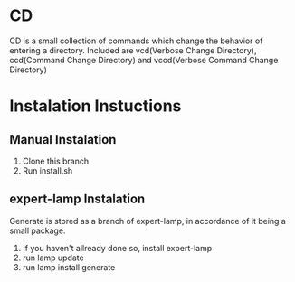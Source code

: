 # CD
CD is a small collection of commands which change the behavior of entering a directory. Included are vcd(Verbose Change Directory), ccd(Command Change Directory) and vccd(Verbose Command Change Directory)

# Instalation Instuctions
## Manual Instalation
1. Clone this branch
2. Run install.sh
## expert-lamp Instalation
Generate is stored as a branch of expert-lamp, in accordance of it being a small package.
1. If you haven't allready done so, install expert-lamp
2. run lamp update
3. run lamp install generate

